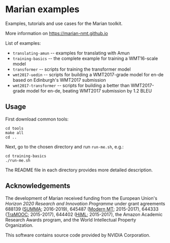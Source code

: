 # Marian examples

Examples, tutorials and use cases for the Marian toolkit.

More information on https://marian-nmt.github.io

List of examples:
* `translating-amun` -- examples for translating with Amun
* `training-basics` -- the complete example for training a WMT16-scale model
* `transformer` -- scripts for training the transformer model
* `wmt2017-uedin` -- scripts for building a WMT2017-grade model for en-de based on Edinburgh's WMT2017 submission
* `wmt2017-transformer` -- scripts for building a better than WMT2017-grade model for en-de, beating WMT2017 submission by 1.2 BLEU

## Usage

First download common tools:

    cd tools
    make all
    cd ..

Next, go to the chosen directory and run `run-me.sh`, e.g.:

    cd training-basics
    ./run-me.sh

The README file in each directory provides more detailed description.

## Acknowledgements

The development of Marian received funding from the European Union's
_Horizon 2020 Research and Innovation Programme_ under grant agreements
688139 ([SUMMA](http://www.summa-project.eu); 2016-2019),
645487 ([Modern MT](http://www.modernmt.eu); 2015-2017),
644333 ([TraMOOC](http://tramooc.eu/); 2015-2017),
644402 ([HiML](http://www.himl.eu/); 2015-2017),
the Amazon Academic Research Awards program, and
the World Intellectual Property Organization.

This software contains source code provided by NVIDIA Corporation.

